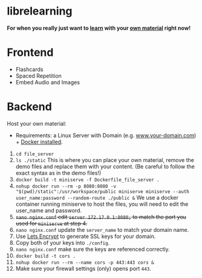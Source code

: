 # librelearning

**For when you really just want to <u>learn</u> with your <u>own material</u> right now!**

# Frontend 

- Flashcards
- Spaced Repetition
- Embed Audio and Images

# Backend

Host your own material:

- Requirements: a Linux Server with Domain (e.g. www.your-domain.com) + [Docker installed](https://docs.docker.com/engine/install).

1. ```cd file_server```
2. ```ls ./static``` This is where you can place your own material, remove the demo files and replace them with your content. (Be careful to follow the exact syntax as in the demo files!)
3. ```docker build -t miniserve -f Dockerfile_file_server .```
4.  ```nohup docker run --rm -p 8080:8080 -v "$(pwd)/static":/usr/workspace/public miniserve miniserve --auth user_name:password --random-route ./public &``` We use a docker container running miniserve to host the files, you will need to edit the user_name and password.   
5. ~~```nano nginx.conf``` edit ```server 172.17.0.1:8080;``` to match the port you used for ```miniserve``` at step 4.~~
6. ```nano nginx.conf``` update the ```server_name``` to match your domain name.
7. Use [Lets Encrypt](https://eff-certbot.readthedocs.io/en/stable/install.html#alternative-1-docker) to generate SSL keys for your domain.
8. Copy both of your keys into ```./config```. 
9. ```nano nginx.conf``` make sure the keys are referenced correctly.
10. ```docker build -t cors .```
11. ```nohup docker run --rm --name cors -p 443:443 cors &```
12. Make sure your firewall settings (only) opens port ```443```.
